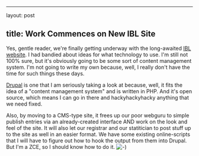 <hr />

<p>layout: post</p>

<h2>title: Work Commences on New IBL Site</h2>

<p>Yes, gentle reader, we're finally getting underway with the long-awaited <a href="http://www.ibl.org">IBL website</a>.  I had bandied about ideas for what technology to use.  I'm still not 100% sure, but it's obviously going to be some sort of content management system.  I'm not going to write my own because, well, I really don't have the time for such things these days.</p>

<p><a href="http://drupal.org">Drupal</a> is one that I am seriously taking a look at because, well, it fits the idea of a "content management system" and is written in PHP.  And it's open source, which means I can go in there and hackyhackyhacky anything that we need fixed.</p>

<p>Also, by moving to a CMS-type site, it frees up our poor webguru to simple publish entries via an already-created interface AND work on the look and feel of the site.  It will also let our registrar and our statitician to post stuff up to the site as well in an easier format.  We have some existing online-scripts that I will have to figure out how to hook the output from them into Drupal.  But I'm a ZCE, so I should know how to do it. <img src="//www.littlehart.net/atthekeyboard/templates/default/img/emoticons/smile.png"" alt="-)"" /></p>
